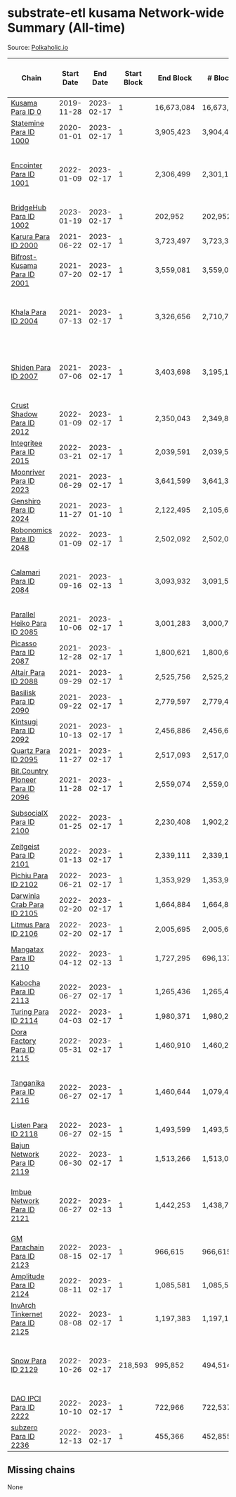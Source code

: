 # substrate-etl kusama Network-wide Summary (All-time)

Source: [Polkaholic.io](https://polkaholic.io)


| Chain            | Start Date | End Date | Start Block | End Block | # Blocks | # Missing | # Addresses with Balances | Crawling Status |
| ---------------- | ---------- | ---------| ----------- | --------- | -------- | --------- | ------------------------- | --------------- |
| [Kusama Para ID 0](/kusama/0-kusama) | 2019-11-28 | 2023-02-17 | 1 | 16,673,084 | 16,673,084 |   | 282,534 |  |
| [Statemine Para ID 1000](/kusama/1000-statemine) | 2020-01-01 | 2023-02-17 | 1 | 3,905,423 | 3,904,438 | 985 (0.03%) | 51,965 |  |
| [Encointer Para ID 1001](/kusama/1001-encointer) | 2022-01-09 | 2023-02-17 | 1 | 2,306,499 | 2,301,176 | 5,323 (0.23%) | 926 | Only partial index available: Old Decoding issues |
| [BridgeHub Para ID 1002](/kusama/1002-bridgehub) | 2023-01-19 | 2023-02-17 | 1 | 202,952 | 202,952 |   | 4 |  |
| [Karura Para ID 2000](/kusama/2000-karura) | 2021-06-22 | 2023-02-17 | 1 | 3,723,497 | 3,723,389 | 108 (0.00%) | 94,878 |  |
| [Bifrost-Kusama Para ID 2001](/kusama/2001-bifrost-ksm) | 2021-07-20 | 2023-02-17 | 1 | 3,559,081 | 3,559,067 | 14 (0.00%) | 101,309 |  |
| [Khala Para ID 2004](/kusama/2004-khala) | 2021-07-13 | 2023-02-17 | 1 | 3,326,656 | 2,710,702 | 564,481 (16.97%) | 23,386 | Only partial index available: Old Decoding issues |
| [Shiden Para ID 2007](/kusama/2007-shiden) | 2021-07-06 | 2023-02-17 | 1 | 3,403,698 | 3,195,177 | 604,128 (17.75%) | 636,637 | Only partial index available: Old Decoding issues |
| [Crust Shadow Para ID 2012](/kusama/2012-shadow) | 2022-01-09 | 2023-02-17 | 1 | 2,350,043 | 2,349,809 | 234 (0.01%) | 2,642 |  |
| [Integritee Para ID 2015](/kusama/2015-integritee) | 2022-03-21 | 2023-02-17 | 1 | 2,039,591 | 2,039,591 |   | 12,939 |  |
| [Moonriver Para ID 2023](/kusama/2023-moonriver) | 2021-06-29 | 2023-02-17 | 1 | 3,641,599 | 3,641,362 | 237 (0.01%) | 585,457 |  |
| [Genshiro Para ID 2024](/kusama/2024-genshiro) | 2021-11-27 | 2023-01-10 | 1 | 2,122,495 | 2,105,611 | 16,884 (0.80%) | 25 |  |
| [Robonomics Para ID 2048](/kusama/2048-robonomics) | 2022-01-09 | 2023-02-17 | 1 | 2,502,092 | 2,502,092 |   | 3,097 |  |
| [Calamari Para ID 2084](/kusama/2084-calamari) | 2021-09-16 | 2023-02-13 | 1 | 3,093,932 | 3,091,518 | 2,414 (0.08%) | 35,247 | Only partial index available: Archive node unavailable |
| [Parallel Heiko Para ID 2085](/kusama/2085-parallel-heiko) | 2021-10-06 | 2023-02-17 | 1 | 3,001,283 | 3,000,742 | 541 (0.02%) | 24,252 |  |
| [Picasso Para ID 2087](/kusama/2087-picasso) | 2021-12-28 | 2023-02-17 | 1 | 1,800,621 | 1,800,621 |   | 2,527 |  |
| [Altair Para ID 2088](/kusama/2088-altair) | 2021-09-29 | 2023-02-17 | 1 | 2,525,756 | 2,525,242 | 514 (0.02%) | 29,381 |  |
| [Basilisk Para ID 2090](/kusama/2090-basilisk) | 2021-09-22 | 2023-02-17 | 1 | 2,779,597 | 2,779,453 | 144 (0.01%) | 17,902 |  |
| [Kintsugi Para ID 2092](/kusama/2092-kintsugi) | 2021-10-13 | 2023-02-17 | 1 | 2,456,886 | 2,456,674 | 212 (0.01%) | 16,070 |  |
| [Quartz Para ID 2095](/kusama/2095-quartz) | 2021-11-27 | 2023-02-17 | 1 | 2,517,093 | 2,517,093 |   | 75,199 |  |
| [Bit.Country Pioneer Para ID 2096](/kusama/2096-bitcountrypioneer) | 2021-11-28 | 2023-02-17 | 1 | 2,559,074 | 2,559,074 |   | 24,809 |  |
| [SubsocialX Para ID 2100](/kusama/2100-subsocialx) | 2022-01-25 | 2023-02-17 | 1 | 2,230,408 | 1,902,255 | 51,095 (2.29%) | 34,279 | Only partial index available: Onboarding |
| [Zeitgeist Para ID 2101](/kusama/2101-zeitgeist) | 2022-01-13 | 2023-02-17 | 1 | 2,339,111 | 2,339,111 |   | 15,442 |  |
| [Pichiu Para ID 2102](/kusama/2102-pichiu) | 2022-06-21 | 2023-02-17 | 1 | 1,353,929 | 1,353,929 |   | 1,148 |  |
| [Darwinia Crab Para ID 2105](/kusama/2105-crab) | 2022-02-20 | 2023-02-17 | 1 | 1,664,884 | 1,664,884 |   | 53 |  |
| [Litmus Para ID 2106](/kusama/2106-litmus) | 2022-02-20 | 2023-02-17 | 1 | 2,005,695 | 2,005,695 |   | 13,904 |  |
| [Mangatax Para ID 2110](/kusama/2110-mangatax) | 2022-04-12 | 2023-02-13 | 1 | 1,727,295 | 696,137 | 1,031,158 (59.70%) | 1,677 | Only partial index available: Onboarding |
| [Kabocha Para ID 2113](/kusama/2113-kabocha) | 2022-06-27 | 2023-02-17 | 1 | 1,265,436 | 1,265,436 |   | 13,236 |  |
| [Turing Para ID 2114](/kusama/2114-turing) | 2022-04-03 | 2023-02-17 | 1 | 1,980,371 | 1,980,250 | 121 (0.01%) | 7,563 |  |
| [Dora Factory Para ID 2115](/kusama/2115-dorafactory) | 2022-05-31 | 2023-02-17 | 1 | 1,460,910 | 1,460,275 | 635 (0.04%) | 373 |  |
| [Tanganika Para ID 2116](/kusama/2116-tanganika) | 2022-06-27 | 2023-02-17 | 1 | 1,460,644 | 1,079,460 | 2,451 (0.17%) | 3,213 | Only partial index available: Archive node unavailable |
| [Listen Para ID 2118](/kusama/2118-listen) | 2022-06-27 | 2023-02-15 | 1 | 1,493,599 | 1,493,599 |   | 2,053 |  |
| [Bajun Network Para ID 2119](/kusama/2119-bajun) | 2022-06-30 | 2023-02-17 | 1 | 1,513,266 | 1,513,085 | 181 (0.01%) | 4,909 |  |
| [Imbue Network Para ID 2121](/kusama/2121-imbue) | 2022-06-27 | 2023-02-13 | 1 | 1,442,253 | 1,438,737 | 3,516 (0.24%) | 336 | Only partial index available: Archive node unavailable |
| [GM Parachain Para ID 2123](/kusama/2123-gm) | 2022-08-15 | 2023-02-17 | 1 | 966,615 | 966,615 |   | 9,102 |  |
| [Amplitude Para ID 2124](/kusama/2124-amplitude) | 2022-08-11 | 2023-02-17 | 1 | 1,085,581 | 1,085,581 |   | 744 |  |
| [InvArch Tinkernet Para ID 2125](/kusama/2125-tinkernet) | 2022-08-08 | 2023-02-17 | 1 | 1,197,383 | 1,197,175 | 208 (0.02%) | 6,666 |  |
| [Snow Para ID 2129](/kusama/2129-snow) | 2022-10-26 | 2023-02-17 | 218,593 | 995,852 | 494,514 | 92,305 (9.27%) | 5,499 | Only partial index available: Archive node unavailable |
| [DAO IPCI Para ID 2222](/kusama/2222-daoipci) | 2022-10-10 | 2023-02-17 | 1 | 722,966 | 722,537 | 429 (0.06%) | 890 |  |
| [subzero Para ID 2236](/kusama/2236-subzero) | 2022-12-13 | 2023-02-17 | 1 | 455,366 | 452,855 | 2,511 (0.55%) | 9 |  |

## Missing chains


None
